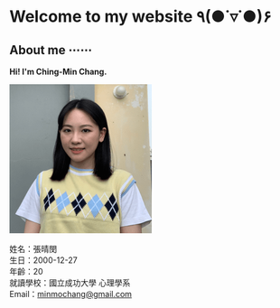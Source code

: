 # Welcome to my website ٩(●˙▿˙●)۶ 

## About me ⋯⋯
**Hi! I'm Ching-Min Chang.**

<img src="https://github.com/minmochang/minmochang.github.io/blob/main/image.png?raw=true">

姓名：張晴閔<br>
生日：2000-12-27<br>
年齡：20<br>
就讀學校：國立成功大學 心理學系<br>
Email：minmochang@gmail.com







